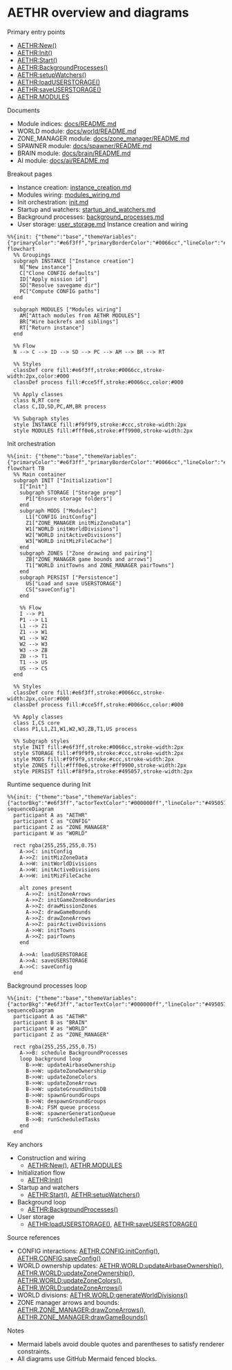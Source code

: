 # AETHR overview and diagrams

Primary entry points
- [AETHR:New()](../../dev/AETHR.lua:65)
- [AETHR:Init()](../../dev/AETHR.lua:199)
- [AETHR:Start()](../../dev/AETHR.lua:252)
- [AETHR:BackgroundProcesses()](../../dev/AETHR.lua:267)
- [AETHR:setupWatchers()](../../dev/AETHR.lua:334)
- [AETHR:loadUSERSTORAGE()](../../dev/AETHR.lua:344)
- [AETHR:saveUSERSTORAGE()](../../dev/AETHR.lua:361)
- [AETHR.MODULES](../../dev/AETHR.lua:40)

Documents
- Module indices: [docs/README.md](../README.md)
- WORLD module: [docs/world/README.md](../world/README.md)
- ZONE_MANAGER module: [docs/zone_manager/README.md](../zone_manager/README.md)
- SPAWNER module: [docs/spawner/README.md](../spawner/README.md)
- BRAIN module: [docs/brain/README.md](../brain/README.md)
- AI module: [docs/ai/README.md](../ai/README.md)

Breakout pages
- Instance creation: [instance_creation.md](./instance_creation.md)
- Modules wiring: [modules_wiring.md](./modules_wiring.md)
- Init orchestration: [init.md](./init.md)
- Startup and watchers: [startup_and_watchers.md](./startup_and_watchers.md)
- Background processes: [background_processes.md](./background_processes.md)
- User storage: [user_storage.md](./user_storage.md)
Instance creation and wiring

```mermaid
%%{init: {"theme":"base","themeVariables":{"primaryColor":"#e6f3ff","primaryBorderColor":"#0066cc","lineColor":"#495057","textColor":"#e9ecef","fontSize":"14px"}}}%%
flowchart
  %% Groupings
  subgraph INSTANCE ["Instance creation"]
    N["New instance"]
    C["Clone CONFIG defaults"]
    ID["Apply mission id"]
    SD["Resolve savegame dir"]
    PC["Compute CONFIG paths"]
  end

  subgraph MODULES ["Modules wiring"]
    AM["Attach modules from AETHR MODULES"]
    BR["Wire backrefs and siblings"]
    RT["Return instance"]
  end

  %% Flow
  N --> C --> ID --> SD --> PC --> AM --> BR --> RT

  %% Styles
  classDef core fill:#e6f3ff,stroke:#0066cc,stroke-width:2px,color:#000
  classDef process fill:#cce5ff,stroke:#0066cc,color:#000

  %% Apply classes
  class N,RT core
  class C,ID,SD,PC,AM,BR process

  %% Subgraph styles
  style INSTANCE fill:#f9f9f9,stroke:#ccc,stroke-width:2px
  style MODULES fill:#fff0e6,stroke:#ff9900,stroke-width:2px
```

Init orchestration

```mermaid
%%{init: {"theme":"base","themeVariables":{"primaryColor":"#e6f3ff","primaryBorderColor":"#0066cc","lineColor":"#495057","textColor":"#000000ff","fontSize":"14px"}}}%%
flowchart TB
  %% Main container
  subgraph INIT ["Initialization"]
    I["Init"]
    subgraph STORAGE ["Storage prep"]
      P1["Ensure storage folders"]
    end
    subgraph MODS ["Modules"]
      L1["CONFIG initConfig"]
      Z1["ZONE_MANAGER initMizZoneData"]
      W1["WORLD initWorldDivisions"]
      W2["WORLD initActiveDivisions"]
      W3["WORLD initMizFileCache"]
    end
    subgraph ZONES ["Zone drawing and pairing"]
      ZB["ZONE_MANAGER game bounds and arrows"]
      T1["WORLD initTowns and ZONE_MANAGER pairTowns"]
    end
    subgraph PERSIST ["Persistence"]
      US["Load and save USERSTORAGE"]
      CS["saveConfig"]
    end

    %% Flow
    I --> P1
    P1 --> L1
    L1 --> Z1
    Z1 --> W1
    W1 --> W2
    W2 --> W3
    W3 --> ZB
    ZB --> T1
    T1 --> US
    US --> CS
  end

  %% Styles
  classDef core fill:#e6f3ff,stroke:#0066cc,stroke-width:2px,color:#000
  classDef process fill:#cce5ff,stroke:#0066cc,color:#000

  %% Apply classes
  class I,CS core
  class P1,L1,Z1,W1,W2,W3,ZB,T1,US process

  %% Subgraph styles
  style INIT fill:#e6f3ff,stroke:#0066cc,stroke-width:2px
  style STORAGE fill:#f9f9f9,stroke:#ccc,stroke-width:2px
  style MODS fill:#f9f9f9,stroke:#ccc,stroke-width:2px
  style ZONES fill:#fff0e6,stroke:#ff9900,stroke-width:2px
  style PERSIST fill:#f8f9fa,stroke:#495057,stroke-width:2px
```

Runtime sequence during Init

```mermaid
%%{init: {"theme":"base","themeVariables":{"actorBkg":"#e6f3ff","actorTextColor":"#000000ff","lineColor":"#495057","signalColor":"#0066cc","signalTextColor":"#070707ff","textColor":"#000000ff","fontSize":"14px"}}}%%
sequenceDiagram
  participant A as "AETHR"
  participant C as "CONFIG"
  participant Z as "ZONE_MANAGER"
  participant W as "WORLD"

  rect rgba(255,255,255,0.75)
    A->>C: initConfig
    A->>Z: initMizZoneData
    A->>W: initWorldDivisions
    A->>W: initActiveDivisions
    A->>W: initMizFileCache

    alt zones present
      A->>Z: initZoneArrows
      A->>Z: initGameZoneBoundaries
      A->>Z: drawMissionZones
      A->>Z: drawGameBounds
      A->>Z: drawZoneArrows
      A->>Z: pairActiveDivisions
      A->>W: initTowns
      A->>Z: pairTowns
    end

    A->>A: loadUSERSTORAGE
    A->>A: saveUSERSTORAGE
    A->>C: saveConfig
  end
```

Background processes loop

```mermaid
%%{init: {"theme":"base","themeVariables":{"actorBkg":"#e6f3ff","actorTextColor":"#000000ff","lineColor":"#495057","signalColor":"#0066cc","signalTextColor":"#000000ff","textColor":"#000000ff","fontSize":"14px"}}}%%
sequenceDiagram
  participant A as "AETHR"
  participant B as "BRAIN"
  participant W as "WORLD"
  participant Z as "ZONE_MANAGER"

  rect rgba(255,255,255,0.75)
    A->>B: schedule BackgroundProcesses
    loop background loop
      B->>W: updateAirbaseOwnership
      B->>W: updateZoneOwnership
      B->>W: updateZoneColors
      B->>W: updateZoneArrows
      B->>W: updateGroundUnitsDB
      B->>W: spawnGroundGroups
      B->>W: despawnGroundGroups
      B->>A: FSM queue process
      B->>W: spawnerGenerationQueue
      B->>B: runScheduledTasks
    end
  end
```

Key anchors
- Construction and wiring
  - [AETHR:New()](../../dev/AETHR.lua:65), [AETHR.MODULES](../../dev/AETHR.lua:40)
- Initialization flow
  - [AETHR:Init()](../../dev/AETHR.lua:199)
- Startup and watchers
  - [AETHR:Start()](../../dev/AETHR.lua:252), [AETHR:setupWatchers()](../../dev/AETHR.lua:334)
- Background loop
  - [AETHR:BackgroundProcesses()](../../dev/AETHR.lua:267)
- User storage
  - [AETHR:loadUSERSTORAGE()](../../dev/AETHR.lua:344), [AETHR:saveUSERSTORAGE()](../../dev/AETHR.lua:361)

Source references
- CONFIG interactions: [AETHR.CONFIG:initConfig()](../../dev/CONFIG_.lua:364), [AETHR.CONFIG:saveConfig()](../../dev/CONFIG_.lua:404)
- WORLD ownership updates: [AETHR.WORLD:updateAirbaseOwnership()](../../dev/WORLD.lua:501), [AETHR.WORLD:updateZoneOwnership()](../../dev/WORLD.lua:633), [AETHR.WORLD:updateZoneColors()](../../dev/WORLD.lua:683), [AETHR.WORLD:updateZoneArrows()](../../dev/WORLD.lua:730)
- WORLD divisions: [AETHR.WORLD:generateWorldDivisions()](../../dev/WORLD.lua:1156)
- ZONE manager arrows and bounds: [AETHR.ZONE_MANAGER:drawZoneArrows()](../../dev/ZONE_MANAGER.lua:1025), [AETHR.ZONE_MANAGER:drawGameBounds()](../../dev/ZONE_MANAGER.lua:931)

Notes
- Mermaid labels avoid double quotes and parentheses to satisfy renderer constraints.
- All diagrams use GitHub Mermaid fenced blocks.